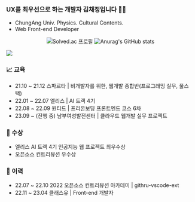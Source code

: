 ### UX를 최우선으로 하는 개발자 김채정입니다 🙋‍♀

- ChungAng Univ. Physics. Cultural Contents.
- Web Front-end Developer

<div align="center">
  
  ![Solved.ac 프로필](http://mazassumnida.wtf/api/v2/generate_badge?boj=lemonbalm25)
  ![Anurag's GitHub stats](https://github-readme-stats.vercel.app/api?username=blcklamb&show_icons=true&theme=vision-friendly-dark)
</div>

<div>
  <a href="https://velog.io/@blcklamb">
    <img src="https://img.shields.io/badge/velog-20C997?style=flat&logo=velog&logoColor=white"/>
  </a>
</div>



### 📈 교육
- 21.10 ~ 21.12 스파르타 | 비개발자를 위한, 웹개발 종합반(프로그래밍 실무, 풀스택)
- 22.01 ~ 22.07 엘리스 | AI 트랙 4기
- 22.08 ~ 22.09 원티드 | 프리온보딩 프론트엔드 코스 6차
- 23.09 ~ (진행 중) 남부여성발전센터 | 클라우드 웹개발 실무 프로젝트 

### 💝 수상
- 엘리스 AI 트랙 4기 인공지능 웹 프로젝트 최우수상
- 오픈소스 컨트리뷰션 우수상

### 📝 이력
- 22.07 ~ 22.10 2022 오픈소스 컨트리뷰션 아카데미 | githru-vscode-ext
- 22.11 ~ 23.04 클래스유 | Front-end 개발자


<!--
**blcklamb/blcklamb** is a ✨ _special_ ✨ repository because its `README.md` (this file) appears on your GitHub profile.

Here are some ideas to get you started:

- 🔭 I’m currently working on ...
- 🌱 I’m currently learning ...
- 👯 I’m looking to collaborate on ...
- 🤔 I’m looking for help with ...
- 💬 Ask me about ...
- 📫 How to reach me: ...
- 😄 Pronouns: ...
- ⚡ Fun fact: ...
-->

